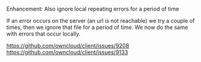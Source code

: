 Enhancement: Also ignore local repeating errors for a period of time

If an error occurs on the server (an url is not reachable) we try a couple of times, then we ignore that file for a period of time.
We now do the same with errors that occur locally.

https://github.com/owncloud/client/issues/9208
https://github.com/owncloud/client/issues/9133

